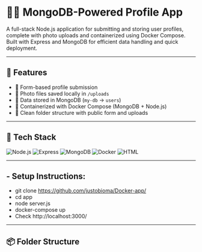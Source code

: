 # 🧑‍💻 MongoDB-Powered Profile App

A full-stack Node.js application for submitting and storing user profiles, complete with photo uploads and containerized using Docker Compose. Built with Express and MongoDB for efficient data handling and quick deployment.

---

## 🚀 Features

- 👤 Form-based profile submission
- 📸 Photo files saved locally in `/uploads`
- 💾 Data stored in MongoDB (`my-db` → `users`)
- 🐳 Containerized with Docker Compose (MongoDB + Node.js)
- 📂 Clean folder structure with public form and uploads

---

## 🧰 Tech Stack

![Node.js](https://img.shields.io/badge/Node.js-14.x-green)
![Express](https://img.shields.io/badge/Express-js-blue)
![MongoDB](https://img.shields.io/badge/MongoDB-Connected-brightgreen)
![Docker](https://img.shields.io/badge/Docker-Compose-blue)
![HTML](https://img.shields.io/badge/HTML5-Form-yellow)

---

## - Setup Instructions:
- git clone https://github.com/justobioma/Docker-app/
- cd app
- node server.js
- docker-compose up
- Check http://localhost:3000/

---
## 📦 Folder Structure

